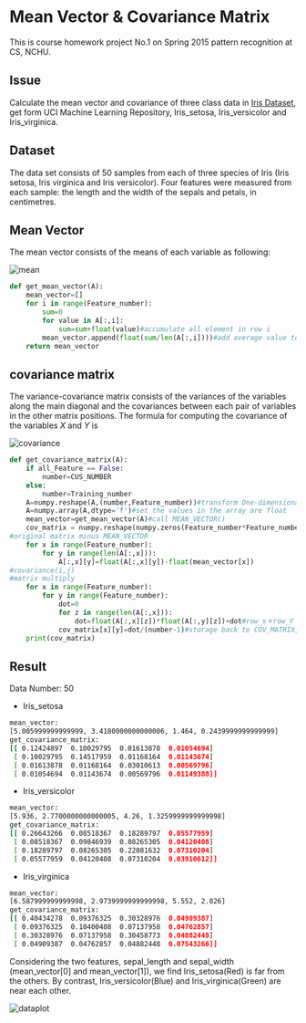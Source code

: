 


# **Mean Vector & Covariance Matrix** 
This is course homework project No.1 on Spring 2015 pattern recognition at CS, NCHU.
## **Issue**
Calculate the mean vector and covariance of three class data in [Iris Dataset](http://archive.ics.uci.edu/ml/), get form UCI Machine Learning Repository,  Iris_setosa, Iris_versicolor and Iris_virginica.
## **Dataset**
The data set consists of 50 samples from each of three species of Iris (Iris setosa, Iris virginica and Iris versicolor). Four features were measured from each sample: the length and the width of the sepals and petals, in centimetres.

## **Mean Vector**
The mean vector consists of the means of each variable as following:

![mean](https://github.com/nightheronry/Mean__Covariance/blob/master/Mean.png)

```python
def get_mean_vector(A):
    mean_vector=[]
    for i in range(Feature_number):
        sum=0
        for value in A[:,i]:
            sum=sum+float(value)#accumulate all element in row i
        mean_vector.append(float(sum/len(A[:,i])))#add average value to MEAN_VECTOR
    return mean_vector
```
## **covariance matrix**
The variance-covariance matrix consists of the variances of the variables along the main diagonal and the covariances between each pair of variables in the other matrix positions.
The formula for computing the covariance of the variables _X_ and _Y_ is

![covariance](https://github.com/nightheronry/Mean__Covariance/blob/master/covariance.png)

```python
def get_covariance_matrix(A):
    if all_Feature == False:
        number=CUS_NUMBER
    else:
        number=Training_number
    A=numpy.reshape(A,(number,Feature_number))#transform One-dimensional matrix to matrix50*Feature_number matrix
    A=numpy.array(A,dtype='f')#set the values in the array are float
    mean_vector=get_mean_vector(A)#call MEAN_VECTOR()
    cov_matrix = numpy.reshape(numpy.zeros(Feature_number*Feature_number), (Feature_number,Feature_number))#matrix initialize
#original matrix minus MEAN_VECTOR
    for x in range(Feature_number):
        for y in range(len(A[:,x])):
            A[:,x][y]=float(A[:,x][y])-float(mean_vector[x])
#covariance(i,j)
#matrix multiply
    for x in range(Feature_number):
        for y in range(Feature_number):
            dot=0
            for z in range(len(A[:,x])):
                dot=float(A[:,x][z])*float(A[:,y][z])+dot#row_x＊row_Y
            cov_matrix[x][y]=dot/(number-1)#storage back to COV_MATRIX,them divide by N-1
    print(cov_matrix)
``` 
## **Result**
Data Number: 50
- Iris_setosa
```sh
mean_vector: 
[5.005999999999999, 3.4180000000000006, 1.464, 0.2439999999999999]
get_covariance_matrix:
[[ 0.12424897  0.10029795  0.01613878  0.01054694]
 [ 0.10029795  0.14517959  0.01168164  0.01143674]
 [ 0.01613878  0.01168164  0.03010613  0.00569796]
 [ 0.01054694  0.01143674  0.00569796  0.01149388]]
```
- Iris_versicolor
```sh
mean_vector: 
[5.936, 2.7700000000000005, 4.26, 1.3259999999999998]
get_covariance_matrix: 
[[ 0.26643266  0.08518367  0.18289797  0.05577959]
 [ 0.08518367  0.09846939  0.08265305  0.04120408]
 [ 0.18289797  0.08265305  0.22081632  0.07310204]
 [ 0.05577959  0.04120408  0.07310204  0.03910612]]
```
- Iris_virginica
```sh
mean_vector: 
[6.587999999999998, 2.9739999999999998, 5.552, 2.026]
get_covariance_matrix: 
[[ 0.40434278  0.09376325  0.30328976  0.04909387]
 [ 0.09376325  0.10400408  0.07137958  0.04762857]
 [ 0.30328976  0.07137958  0.30458773  0.04882448]
 [ 0.04909387  0.04762857  0.04882448  0.07543266]]
``` 
Considering the two features, sepal_length and sepal_width (mean_vector[0] and mean_vector[1]), we find Iris_setosa(Red) is
 far from the others. By contrast, Iris_versicolor(Blue) and Iris_virginica(Green) are near each other.


![dataplot](https://github.com/nightheronry/Mean__Covariance/blob/master/dataplot.png)

